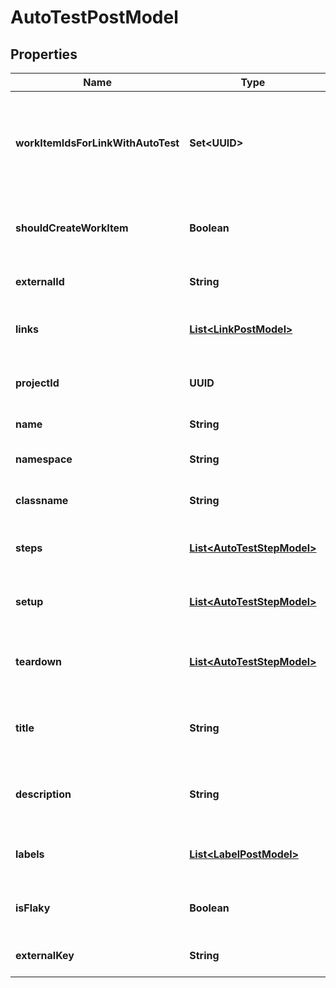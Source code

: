 

# AutoTestPostModel


## Properties

| Name | Type | Description | Notes |
|------------ | ------------- | ------------- | -------------|
|**workItemIdsForLinkWithAutoTest** | **Set&lt;UUID&gt;** | Specifies the IDs of work items to link your autotest to. You can specify several IDs. |  [optional] |
|**shouldCreateWorkItem** | **Boolean** | Creates a test case linked to the autotest. |  [optional] |
|**externalId** | **String** | External ID of the autotest |  |
|**links** | [**List&lt;LinkPostModel&gt;**](LinkPostModel.md) | Collection of the autotest links |  [optional] |
|**projectId** | **UUID** | Unique ID of the autotest project |  |
|**name** | **String** | Name of the autotest |  |
|**namespace** | **String** | Name of the autotest namespace |  [optional] |
|**classname** | **String** | Name of the autotest class |  [optional] |
|**steps** | [**List&lt;AutoTestStepModel&gt;**](AutoTestStepModel.md) | Collection of the autotest steps |  [optional] |
|**setup** | [**List&lt;AutoTestStepModel&gt;**](AutoTestStepModel.md) | Collection of the autotest setup steps |  [optional] |
|**teardown** | [**List&lt;AutoTestStepModel&gt;**](AutoTestStepModel.md) | Collection of the autotest teardown steps |  [optional] |
|**title** | **String** | Name of the autotest in autotest&#39;s card |  [optional] |
|**description** | **String** | Description of the autotest in autotest&#39;s card |  [optional] |
|**labels** | [**List&lt;LabelPostModel&gt;**](LabelPostModel.md) | Collection of the autotest labels |  [optional] |
|**isFlaky** | **Boolean** | Indicates if the autotest is marked as flaky |  [optional] |
|**externalKey** | **String** | External key of the autotest |  [optional] |



